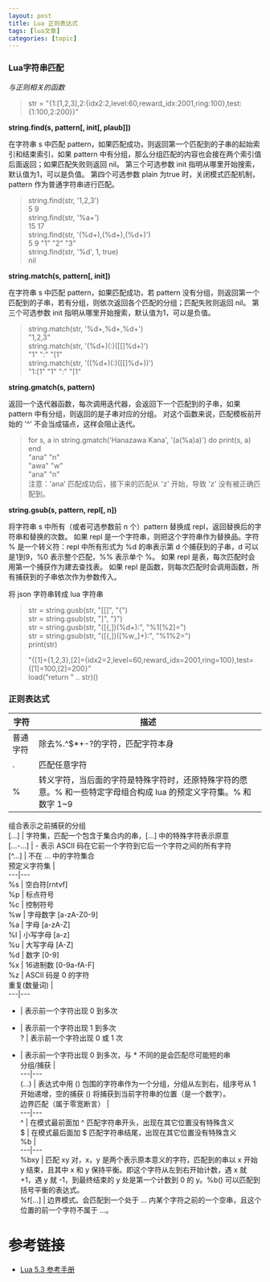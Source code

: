```yaml
---
layout: post
title: Lua 正则表达式 
tags: [lua文章]
categories: [topic]
---
```

### Lua字符串匹配

_与正则相关的函数_

> str =
> "{1:[1,2,3],2:{idx2:2,level:60,reward_idx:2001,ring:100},test:{1:100,2:200}}"

**string.find(s, pattern[, init[, plaub]])**

在字符串 s 中匹配 pattern，如果匹配成功，则返回第一个匹配到的子串的起始索引和结束索引，如果 pattern
中有分组，那么分组匹配的内容也会接在两个索引值后面返回；如果匹配失败则返回 nil。 第三个可选参数 init 指明从哪里开始搜索，默认值为1，可以是负值。
第四个可选参数 plain 为true 时，关闭模式匹配机制，pattern 作为普通字符串进行匹配。

> string.find(str, '1,2,3')  
>  5 9  
>  string.find(str, '%a+')  
>  15 17  
>  string.find(str, '(%d+),(%d+),(%d+)')  
>  5 9 "1" "2" "3"  
>  string.find(str, '%d', 1, true)  
>  nil

**string.match(s, pattern[, init])**

在字符串 s 中匹配 pattern，如果匹配成功，若 pattern
没有分组，则返回第一个匹配到的子串，若有分组，则依次返回各个匹配的分组；匹配失败则返回 nil。 第三个可选参数 init
指明从哪里开始搜索，默认值为1，可以是负值。

> string.match(str, '%d+,%d+,%d+')  
>  "1,2,3"  
>  string.match(str, '(%d+)(:)([[]%d+)')  
>  "1" ":" "[1"  
>  string.match(str, '((%d+)(:)([[]%d+))')  
>  "1:[1" "1" ":" "[1"

**string.gmatch(s, pattern)**

返回一个迭代器函数，每次调用迭代器，会返回下一个匹配到的子串，如果 pattern 中有分组，则返回的是子串对应的分组。 对这个函数来说，匹配模板前开始的
'^' 不会当成锚点，这样会阻止迭代。

> for s, a in string.gmatch('Hanazawa Kana', '(a(%a)a)') do print(s, a) end  
>  "ana" "n"  
>  "awa" "w"  
>  "ana" "n"  
>  注意：'ana' 匹配成功后，接下来的匹配从 'z' 开始，导致 'z' 没有被正确匹配到。

**string.gsub(s, pattern, repl[, n])**

将字符串 s 中所有（或者可选参数前 n 个）pattern 替换成 repl，返回替换后的字符串和替换的次数。 如果 repl
是一个字符串，则把这个字符串作为替换品。字符 % 是一个转义符：repl 中所有形式为 %d 的串表示第 d 个捕获到的子串，d 可以是1到9，%0
表示整个匹配，%% 表示单个 %。 如果 repl 是表，每次匹配时会用第一个捕获作为建去查找表。 如果 repl
是函数，则每次匹配时会调用函数，所有捕获到的子串依次作为参数传入。

将 json 字符串转成 lua 字符串

> str = string.gusb(str, "[[]", "{")  
>  str = string.gsub(str, "]", "}")  
>  str = string.gusb(str, "([{,])(%d+):", "%1[%2]=")  
>  str = string.gsub(str, "([{,])([%w_]+):", "%1%2=")  
>  print(str)  
>
> "{[1]={1,2,3},[2]={idx2=2,level=60,reward_idx=2001,ring=100},test={[1]=100,[2]=200}"  
>  load("return " .. str)()

### 正则表达式

字符 | 描述  
---|---  
普通字符 | 除去%.[]()^$*+-?的字符，匹配字符本身  
. | 匹配任意字符  
% | 转义字符，当后面的字符是特殊字符时，还原特殊字符的愿意。% 和一些特定字母组合构成 lua 的预定义字符集。% 和数字 1~9
组合表示之前捕获的分组  
[…] | 字符集，匹配一个包含于集合内的串，[…] 中的特殊字符表示原意  
[…-…] | \- 表示 ASCII 码在它前一个字符到它后一个字符之间的所有字符  
[^…] | 不在 … 中的字符集合  
预定义字符集 |  
---|---  
%s | 空白符[rntvf]  
%p | 标点符号  
%c | 控制符号  
%w | 字母数字 [a-zA-Z0-9]  
%a | 字母 [a-zA-Z]  
%l | 小写字母 [a-z]  
%u | 大写字母 [A-Z]  
%d | 数字 [0-9]  
%x | 16进制数 [0-9a-fA-F]  
%z | ASCII 码是 0 的字符  
重复(数量词) |  
---|---  
* | 表示前一个字符出现 0 到多次  
+ | 表示前一个字符出现 1 到多次  
? | 表示前一个字符出现 0 或 1 次  
- | 表示前一个字符出现 0 到多次，与 * 不同的是会匹配尽可能短的串  
分组/捕获 |  
---|---  
(…) | 表达式中用 () 包围的字符串作为一个分组，分组从左到右，组序号从 1 开始递增，空的捕获 () 将捕获到当前字符串的位置（是一个数字）。  
边界匹配（属于零宽断言） |  
---|---  
^ | 在模式最前面加 ^ 匹配字符串开头，出现在其它位置没有特殊含义  
$ | 在模式最后面加 $ 匹配字符串结尾，出现在其它位置没有特殊含义  
%b |  
---|---  
%bxy | 匹配 xy 对，x，y 是两个表示原本意义的字符，匹配到的串以 x 开始 y 结束，且其中 x 和 y
保持平衡。即这个字符从左到右开始计数，遇 x 就 +1，遇 y 就 -1，到最终结束的 y 处是第一个计数到 0 的 y。%b()
可以匹配到括号平衡的表达式。  
%f[…] | 边界模式。会匹配到一个处于 … 内某个字符之前的一个空串，且这个位置的前一个字符不属于 …。  
  
# 参考链接

  * [Lua 5.3 参考手册](https://www.runoob.com/manual/lua53doc/manual.html)